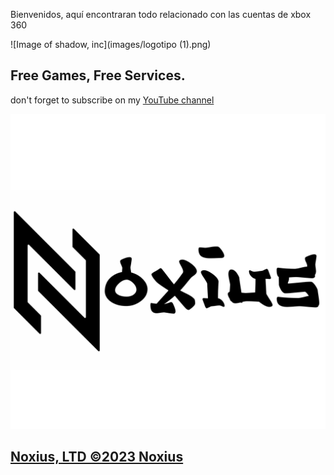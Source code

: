 Bienvenidos, aquí encontraran todo relacionado con las cuentas de xbox 360




![Image of shadow, inc](images/logotipo (1).png)


## Free Games, Free Services.

don't forget to subscribe on my [YouTube  channel](https://www.youtube.com/channel/UCEe6aDktrf-vdBHXvkPcy-Q)

![Image of shadow, inc](images/nxs.png)



## [Noxius, LTD ©2023 Noxius](https://games360.ltd)



